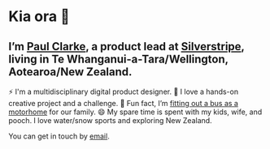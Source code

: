 <!--
**clarkepaul/clarkepaul** is a ✨ _special_ ✨ repository because its `README.md` (this file) appears on your GitHub profile.

Here are some ideas to get you started:

- 🔭 I’m currently working on ...
- 🌱 I’m currently learning ...
- 👯 I’m looking to collaborate on ...
- 🤔 I’m looking for help with ...
- 💬 Ask me about ...
- 📫 How to reach me: ...
- 😄 Pronouns: ...
- ⚡ Fun fact: ...
-->

# Kia ora 👋
## I’m [Paul Clarke](https://paulclarke.nz), a product lead at [Silverstripe](https://silverstripe.com), living in Te Whanganui-a-Tara/Wellington, Aotearoa/New Zealand.

⚡ I'm a multidisciplinary digital product designer.
🌱 I love a hands-on creative project and a challenge.
🔭 Fun fact, I’m [fitting out a bus as a motorhome](dustyandthesardines.nz) for our family.
😄 My spare time is spent with my kids, wife, and pooch. I love water/snow sports and exploring New Zealand.

You can get in touch by [email](mailto:2paulclarke@gmail.com).
